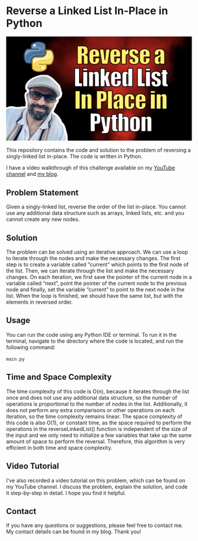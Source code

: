 # Reverse a Linked List In-Place in Python

[ ![Reverse a Linked List In-Place in Python](./image.png)](https://youtu.be/d60duiYx0YM)

This repository contains the code and solution to the problem of reversing a singly-linked list in-place. The code is written in Python.

I have a video walkthrough of this challenge available on my [YouTube channel](https://youtu.be/d60duiYx0YM) and [my blog](https://kalbartal.net/reverse-a-linked-list-in-place-in-python/).


## Problem Statement
Given a singly-linked list, reverse the order of the list in-place. You cannot use any additional data structure such as arrays, linked lists, etc. and you cannot create any new nodes.

## Solution
The problem can be solved using an iterative approach. We can use a loop to iterate through the nodes and make the necessary changes. The first step is to create a variable called “current” which points to the first node of the list. Then, we can iterate through the list and make the necessary changes. On each iteration, we first save the pointer of the current node in a variable called “next”, point the pointer of the current node to the previous node and finally, set the variable “current” to point to the next node in the list. When the loop is finished, we should have the same list, but with the elements in reversed order.

## Usage
You can run the code using any Python IDE or terminal. To run it in the terminal, navigate to the directory where the code is located, and run the following command:

`main.py`

## Time and Space Complexity
The time complexity of this code is O(n), because it iterates through the list once and does not use any additional data structure, so the number of operations is proportional to the number of nodes in the list. Additionally, it does not perform any extra comparisons or other operations on each iteration, so the time complexity remains linear. The space complexity of this code is also O(1), or constant time, as the space required to perform the operations in the reverseLinkedList() function is independent of the size of the input and we only need to initialize a few variables that take up the same amount of space to perform the reversal. Therefore, this algorithm is very efficient in both time and space complexity.
## Video Tutorial
I've also recorded a video tutorial on this problem, which can be found on my YouTube channel. I discuss the problem, explain the solution, and code it step-by-step in detail. I hope you find it helpful. 

## Contact
If you have any questions or suggestions, please feel free to contact me. My contact details can be found in my blog. Thank you!